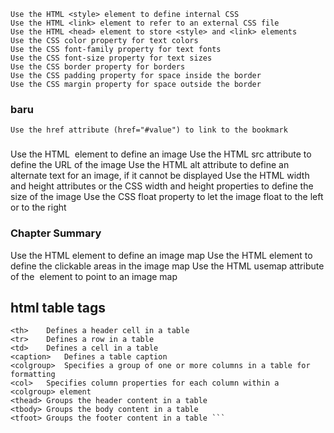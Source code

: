 ``` Use the HTML style attribute for inline styling
Use the HTML <style> element to define internal CSS
Use the HTML <link> element to refer to an external CSS file
Use the HTML <head> element to store <style> and <link> elements
Use the CSS color property for text colors
Use the CSS font-family property for text fonts
Use the CSS font-size property for text sizes
Use the CSS border property for borders
Use the CSS padding property for space inside the border
Use the CSS margin property for space outside the border
```

### baru
``` Use the id attribute (id="value") to define bookmarks in a page
Use the href attribute (href="#value") to link to the bookmark
```

### 
Use the HTML <img> element to define an image
Use the HTML src attribute to define the URL of the image
Use the HTML alt attribute to define an alternate text for an image, if it cannot be displayed
Use the HTML width and height attributes or the CSS width and height properties to define the size of the image
Use the CSS float property to let the image float to the left or to the right

### Chapter Summary
Use the HTML <map> element to define an image map
Use the HTML <area> element to define the clickable areas in the image map
Use the HTML usemap attribute of the <img> element to point to an image map

## html table tags
``` <table>	Defines a table
<th>	Defines a header cell in a table
<tr>	Defines a row in a table
<td>	Defines a cell in a table
<caption>	Defines a table caption
<colgroup>	Specifies a group of one or more columns in a table for formatting
<col>	Specifies column properties for each column within a <colgroup> element
<thead>	Groups the header content in a table
<tbody>	Groups the body content in a table
<tfoot>	Groups the footer content in a table ```